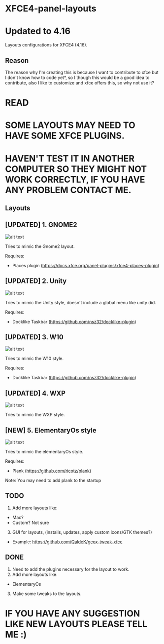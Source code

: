 # XFCE4-panel-layouts
# Updated to 4.16
Layouts configurations for XFCE4 (4.16). 

## Reason 
The reason why I'm creating this is because I want to contribute to xfce but I don't know how to code yet*, so I though this would be a good idea to contribute, also I like to customize and xfce offers this, so why not use it?

# READ
# SOME LAYOUTS MAY NEED TO HAVE SOME XFCE PLUGINS.
# HAVEN'T TEST IT IN ANOTHER COMPUTER SO THEY MIGHT NOT WORK CORRECTLY, IF YOU HAVE ANY PROBLEM CONTACT ME.

## Layouts

## [UPDATED] 1. GNOME2

![alt text](https://raw.githubusercontent.com/shinixxx/XFCE4-panel-layouts/master/GNOME2/GNOME2-1.png?raw=true)

Tries to mimic the Gnome2 layout.

Requires: 
 - Places plugin (https://docs.xfce.org/panel-plugins/xfce4-places-plugin)

## [UPDATED] 2. Unity

![alt text](https://raw.githubusercontent.com/shinixxx/XFCE4-panel-layouts/master/Unity/unity-1.png?raw=true)

Tries to mimic the Unity style, doesn't include a global menu like unity did.

Requires:
 - Docklike Taskbar (https://github.com/nsz32/docklike-plugin)

## [UPDATED] 3. W10

![alt text](https://raw.githubusercontent.com/shinixxx/XFCE4-panel-layouts/master/W10/W10-1.png?raw=true)

Tries to mimic the W10 style.

Requires:
 - Docklike Taskbar (https://github.com/nsz32/docklike-plugin)

## [UPDATED] 4. WXP

![alt text](https://raw.githubusercontent.com/shinixxx/XFCE4-panel-layouts/master/WXP/WXP-1.png?raw=true)

Tries to mimic the WXP style.

## [NEW] 5. ElementaryOs style

![alt text](https://raw.githubusercontent.com/shinixxx/XFCE4-panel-layouts/master/elementary/elementary-1.png?raw=true)

Tries to mimic the elementaryOs style.

Requires:
 - Plank (https://github.com/ricotz/plank)

Note: You may need to add plank to the startup



## TODO

1. Add more layouts like:
  - Mac?
  - Custom?
Not sure

3. GUI for layouts, (installs, updates, apply custom icons/GTK themes?)
  - Example: https://github.com/QaldeK/geox-tweak-xfce

## DONE

1. Need to add the plugins necessary for the layout to work.
2. Add more layouts like:
  - ElementaryOs
3. Make some tweaks to the layouts.



# IF YOU HAVE ANY SUGGESTION LIKE NEW LAYOUTS PLEASE TELL ME :)


